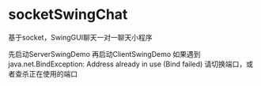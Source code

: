 # socketSwingChat
基于socket，SwingGUI聊天一对一聊天小程序


先启动ServerSwingDemo
再启动ClientSwingDemo
如果遇到java.net.BindException: Address already in use (Bind failed)
请切换端口，或者查杀正在使用的端口
